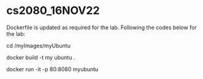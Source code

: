 # cs2080_16NOV22

Dockerfile is updated as required for the lab.
Following the codes below for the lab:

cd /myImages/myUbuntu

docker build -t my ubuntu .

docker run -it -p 80:8080 myubuntu